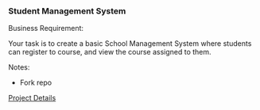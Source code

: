 ### Student Management System 
Business Requirement:

Your task is to create a basic School Management System where students can register to course, and view the course assigned to them.


Notes: 
- Fork repo


[Project Details](sms.pdf)
